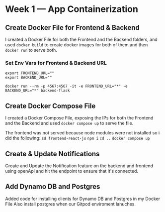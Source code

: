# Week 1 — App Containerization

## Create Docker File for Frontend & Backend

I created a Docker File for both the Frontend and the Backend folders, and used
```docker build``` to create docker images for both of them and then ```docker run``` to serve both.

### Set Env Vars for Frontend & Backend URL
```
export FRONTEND_URL=""
export BACKEND_URL=""
```
```docker run --rm -p 4567:4567 -it -e FRONTEND_URL="*" -e BACKEND_URL="*" backend-flask```

## Create Docker Compose File

I created a Docker Compose File, exposing the IPs for both the Frontend and the Backend and used ```docker compose up``` to serve the file.

The frontend was not served because node modules were not installed so i did the following:
```sd frontend-react-js```
```npm i```
```cd ..```
```docker compose up```


## Create & Update Notifications

Create and Update the Notification feature on the backend and frontend using openApi and hit the endpoint to ensure that it's connected.


## Add Dynamo DB and Postgres

Added code for installing clients for Dynamo DB and Postgres in my Docker File
Also install postgres when our Gitpod enviroment lanuches.

